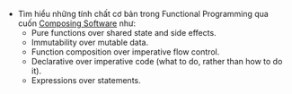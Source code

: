 * Tìm hiểu những tính chất cơ bản trong Functional Programming qua cuốn [Composing Software](https://leanpub.com/composingsoftware) như:
  * Pure functions over shared state and side effects.
  * Immutability over mutable data.
  * Function composition over imperative flow control.
  * Declarative over imperative code (what to do, rather than how to do it).
  * Expressions over statements.